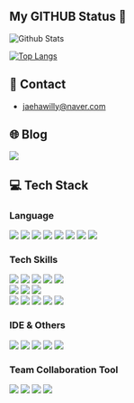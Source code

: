 ## My GITHUB Status :book:
![Github Stats](https://github-readme-stats.vercel.app/api?username=jaehawilly&show_icons=true)

[![Top Langs](https://github-readme-stats.vercel.app/api/top-langs/?username=jaehawilly&layout=compact)](https://github.com/anuraghazra/github-readme-stats)
<!-- [![Solved.ac프로필](http://mazassumnida.wtf/api/v2/generate_badge?boj=jaehawilly)](https://solved.ac/jaehawilly) -->

## 📧 Contact
- jaehawilly@naver.com

## 🌐 Blog
[<img src="https://img.shields.io/badge/Velog-20C997?style=for-the-badge&logo=Velog&logoColor=white">](https://velog.io/@jaehawilly)

## 💻 Tech Stack
### Language
<img src="https://img.shields.io/badge/Java-FF7800?style=for-the-badge&logoColor=white"> <img src="https://img.shields.io/badge/Python-3776AB?style=for-the-badge&logo=Python&logoColor=white">
<img src="https://img.shields.io/badge/C-A8B9CC?style=for-the-badge&logo=C&logoColor=white"> <img src="https://img.shields.io/badge/C++-00599C?style=for-the-badge&logo=C++&logoColor=white">
<img src="https://img.shields.io/badge/C Sharp-239120?style=for-the-badge&logo=C Sharp&logoColor=white"> <img src="https://img.shields.io/badge/JavaScript-F7DF1E?style=for-the-badge&logo=JavaScript&logoColor=white">
<img src="https://img.shields.io/badge/HTML-E34F26?style=for-the-badge&logo=HTML5&logoColor=white"/></a>
<img src="https://img.shields.io/badge/CSS-1572B6?style=for-the-badge&logo=CSS3&logoColor=white"/></a>


### Tech Skills
<img src="https://img.shields.io/badge/React.js-61DBFB?style=for-the-badge&logo=React&logoColor=white"/></a>
<img src="https://img.shields.io/badge/Redux-764ABC?style=for-the-badge&logo=Redux&logoColor=white"/></a>
<img src="https://img.shields.io/badge/MobX-FF9955?style=for-the-badge&logo=MobX&logoColor=white"/></a>
<img src="https://img.shields.io/badge/Node.js-339933?style=for-the-badge&logo=Node.js&logoColor=white"/></a>
<img src="https://img.shields.io/badge/Spring Boot-6DB33F?style=for-the-badge&logo=Spring Boot&logoColor=white"/></a>
<br/>
<img src="https://img.shields.io/badge/MySQL-4479A1?style=for-the-badge&logo=MySQL&logoColor=white"/></a>
<img src="https://img.shields.io/badge/MongoDB-47A248?style=for-the-badge&logo=MongoDB&logoColor=white"/></a>
<img src="https://img.shields.io/badge/Oracle-F80000?style=for-the-badge&logo=Oracle&logoColor=white"/></a>
<br/>
<img src="https://img.shields.io/badge/Linux-FCC624?style=for-the-badge&logo=Linux&logoColor=white"/></a>
<img src="https://img.shields.io/badge/Apache Tomcat-F8DC75?style=for-the-badge&logo=Apache Tomcat&logoColor=white"/></a>
<img src="https://img.shields.io/badge/Amazon AWS-232F3E?style=for-the-badge&logo=Amazon AWS&logoColor=white"/></a>
<img src="https://img.shields.io/badge/NGINX-009639?style=for-the-badge&logo=NGINX&logoColor=white"/></a>
<img src="https://img.shields.io/badge/RabbitMQ-FF6600?style=for-the-badge&logo=RabbitMQ&logoColor=white"/></a>


### IDE & Others
<img src="https://img.shields.io/badge/Visual Studio-5C2D91?style=for-the-badge&logo=Visual Studio&logoColor=white"/></a>
<img src="https://img.shields.io/badge/Visual Studio Code-007ACC?style=for-the-badge&logo=Visual Studio Code&logoColor=white"/></a>
<img src="https://img.shields.io/badge/IntelliJ IDEA-000000?style=for-the-badge&logo=IntelliJ IDEA&logoColor=white"/></a>
<img src="https://img.shields.io/badge/Anroid Studio-3DDC84?style=for-the-badge&logo=Android Studio&logoColor=white"/></a>
<img src="https://img.shields.io/badge/Xcode-147EFB?style=for-the-badge&logo=Xcode&logoColor=white"/></a>

### Team Collaboration Tool
<img src="https://img.shields.io/badge/Git-F05032?style=for-the-badge&logo=Git&logoColor=white"></a>
<img src="https://img.shields.io/badge/Github-181717?style=for-the-badge&logo=Github&logoColor=white"></a>
<img src="https://img.shields.io/badge/Notion-000000?style=for-the-badge&logo=Notion&logoColor=white"/></a>
<img src="https://img.shields.io/badge/Slack-4A154B?style=for-the-badge&logo=Slack&logoColor=white"/></a>

</div>
